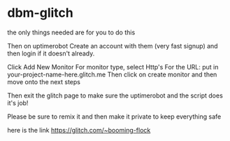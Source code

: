 # dbm-glitch


the only things needed are for you to do this

Then on uptimerobot
Create an account with them (very fast signup)
and then login if it doesn't already.

Click Add New Monitor 
For monitor type, select Http's
For the URL: put in your-project-name-here.glitch.me
Then click on create monitor and then move onto the next steps

Then exit the glitch page to make sure the uptimerobot and the script does it's job!



Please be sure to remix it and then make it private 
to keep everything safe

here is the link
https://glitch.com/~booming-flock 
